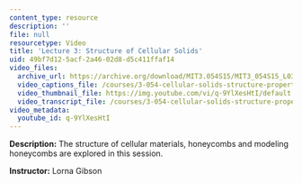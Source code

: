 ```yaml
---
content_type: resource
description: ''
file: null
resourcetype: Video
title: 'Lecture 3: Structure of Cellular Solids'
uid: 49bf7d12-5acf-2a46-02d8-d5c411ffaf14
video_files:
  archive_url: https://archive.org/download/MIT3.054S15/MIT3_054S15_L03_300k.mp4
  video_captions_file: /courses/3-054-cellular-solids-structure-properties-and-applications-spring-2015/cd253df4677a58b8b7a7d907387b37b6_q-9YlXesHtI.vtt
  video_thumbnail_file: https://img.youtube.com/vi/q-9YlXesHtI/default.jpg
  video_transcript_file: /courses/3-054-cellular-solids-structure-properties-and-applications-spring-2015/0ab42acfad7e2ed694c10f4f1f124d14_q-9YlXesHtI.pdf
video_metadata:
  youtube_id: q-9YlXesHtI
---
```


**Description:** The structure of cellular materials, honeycombs and modeling honeycombs are explored in this session.

**Instructor:** Lorna Gibson